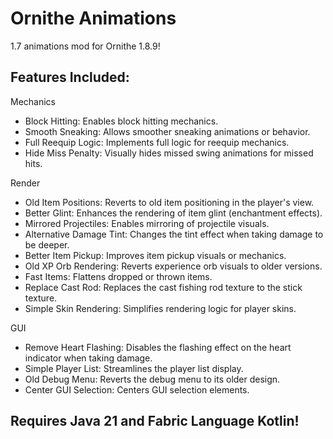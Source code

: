 # Ornithe Animations

1.7 animations mod for Ornithe 1.8.9!

## Features Included:
Mechanics
- Block Hitting: Enables block hitting mechanics.
- Smooth Sneaking: Allows smoother sneaking animations or behavior.
- Full Reequip Logic: Implements full logic for reequip mechanics.
- Hide Miss Penalty: Visually hides missed swing animations for missed hits.

Render
- Old Item Positions: Reverts to old item positioning in the player's view.
- Better Glint: Enhances the rendering of item glint (enchantment effects).
- Mirrored Projectiles: Enables mirroring of projectile visuals.
- Alternative Damage Tint: Changes the tint effect when taking damage to be deeper.
- Better Item Pickup: Improves item pickup visuals or mechanics.
- Old XP Orb Rendering: Reverts experience orb visuals to older versions.
- Fast Items: Flattens dropped or thrown items.
- Replace Cast Rod: Replaces the cast fishing rod texture to the stick texture.
- Simple Skin Rendering: Simplifies rendering logic for player skins.

GUI
- Remove Heart Flashing: Disables the flashing effect on the heart indicator when taking damage.
- Simple Player List: Streamlines the player list display.
- Old Debug Menu: Reverts the debug menu to its older design.
- Center GUI Selection: Centers GUI selection elements.

## Requires Java 21 and Fabric Language Kotlin!
